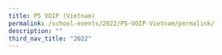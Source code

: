 ```yaml
---
title: P5 VOIP (Vietnam)
permalink: /school-events/2022/P5-VOIP-Vietnam/permalink/
description: ""
third_nav_title: "2022"
---
```

